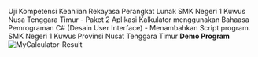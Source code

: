 Uji Kompetensi Keahlian Rekayasa Perangkat Lunak SMK Negeri 1 Kuwus Nusa Tenggara Timur - Paket 2 Aplikasi Kalkulator menggunakan Bahaasa Pemrograman C# (Desain User Interface) - Menambahkan Script program.
SMK Negeri 1 Kuwus Provinsi Nusat Tenggara Timur
**Demo Program**
![MyCalculator-Result](https://github.com/MaklonFR/MyCalculator/assets/88584119/09c670e7-8c64-4842-bb9e-423bdced996c)


